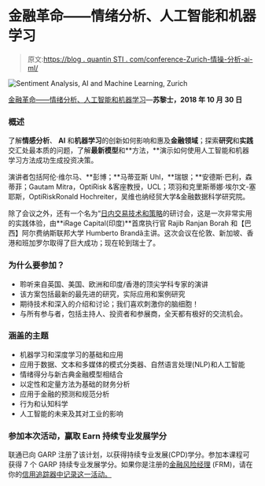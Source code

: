 # 金融革命——情绪分析、人工智能和机器学习

> 原文:[https://blog . quantin STI . com/conference-Zurich-情操-分析-ai-ml/](https://blog.quantinsti.com/conference-zurich-sentiment-analysis-ai-ml/)

![Sentiment Analysis, AI and Machine Learning, Zurich](../Images/2d17e6657e93d409c5330db08cc4ba5a.png)

[金融革命——情绪分析、人工智能和机器学习](http://conference.unicom.co.uk/sentiment-analysis/2018/zurich/)—**苏黎士，2018 年 10 月 30 日**

### **概述**

了解**情感分析**、 **AI** 和**机器学习**的创新如何影响和惠及**金融领域**；探索**研究**和**实践**交汇处最本质的问题，了解**最新模型**和**方法，**演示如何使用人工智能和机器学习方法成功生成投资决策。

演讲者包括阿伦·维尔马、**彭博；**马蒂亚斯 Uhl，**瑞银；**安德斯·巴利，森蒂菲；Gautam Mitra，OptiRisk &客座教授，UCL；项羽和克里斯蒂娜·埃尔文-塞耶斯，OptiRiskRonald Hochreiter，吴维也纳经贸大学&金融数据科学研究院。

除了会议之外，还有一个名为“[日内交易技术和策略](http://conference.unicom.co.uk/sentiment-analysis/2018/zurich/index.php/workshop/)的研讨会，这是一次非常实用的实践体验，由**iRage Capital(印度)**首席执行官 Rajib Ranjan Borah 和【巴西】阿尔费纳斯联邦大学 Humberto Brandã主讲。这次会议在伦敦、新加坡、香港和班加罗尔取得了巨大成功；现在轮到瑞士了。

### **为什么要参加？**

*   聆听来自英国、美国、欧洲和印度/香港的顶尖学科专家的演讲
*   该方案包括最新的最先进的研究，实际应用和案例研究
*   期待技术和深入的介绍和讨论；我们喜欢刺激你的脑细胞！
*   与所有参与者，包括主持人、投资者和参展商，全天都有极好的交流机会。

### **涵盖的主题**

*   机器学习和深度学习的基础和应用
*   应用于数据、文本和多媒体的模式分类器、自然语言处理(NLP)和人工智能
*   情绪得分与新古典金融模型相结合
*   以定性和定量方法为基础的财务分析
*   应用于金融的预测和规范分析
*   行为和认知科学
*   人工智能的未来及其对工业的影响

### **参加本次活动，赢取 Earn 持续专业发展学分**

联通已向 GARP 注册了该计划，以获得持续专业发展(CPD)学分。参加本课程可获得 7 个 GARP 持续专业发展学分。如果你是注册的[金融风险经理](http://www.garp.org/#!/frm/%20?utm_source=frm_cpd&utm_medium=email&utm_campaign=frm_approvedproviders) (FRM)，请在你的[信用追踪器中记录这一活动。](http://www.garp.org/#!/cpd/)
